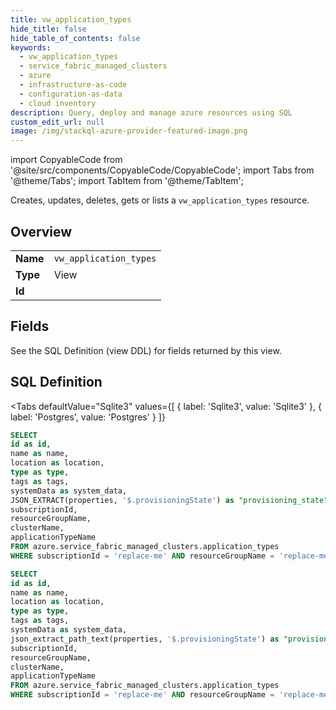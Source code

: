 ```yaml
--- 
title: vw_application_types
hide_title: false
hide_table_of_contents: false
keywords:
  - vw_application_types
  - service_fabric_managed_clusters
  - azure
  - infrastructure-as-code
  - configuration-as-data
  - cloud inventory
description: Query, deploy and manage azure resources using SQL
custom_edit_url: null
image: /img/stackql-azure-provider-featured-image.png
---
```


import CopyableCode from '@site/src/components/CopyableCode/CopyableCode';
import Tabs from '@theme/Tabs';
import TabItem from '@theme/TabItem';

Creates, updates, deletes, gets or lists a <code>vw_application_types</code> resource.

## Overview
<table><tbody>
<tr><td><b>Name</b></td><td><code>vw_application_types</code></td></tr>
<tr><td><b>Type</b></td><td>View</td></tr>
<tr><td><b>Id</b></td><td><CopyableCode code="azure.service_fabric_managed_clusters.vw_application_types" /></td></tr>
</tbody></table>

## Fields

See the SQL Definition (view DDL) for fields returned by this view.

## SQL Definition

<Tabs
defaultValue="Sqlite3"
values={[
{ label: 'Sqlite3', value: 'Sqlite3' },
{ label: 'Postgres', value: 'Postgres' }
]}
>
<TabItem value="Sqlite3">

```sql
SELECT
id as id,
name as name,
location as location,
type as type,
tags as tags,
systemData as system_data,
JSON_EXTRACT(properties, '$.provisioningState') as "provisioning_state",
subscriptionId,
resourceGroupName,
clusterName,
applicationTypeName
FROM azure.service_fabric_managed_clusters.application_types
WHERE subscriptionId = 'replace-me' AND resourceGroupName = 'replace-me' AND clusterName = 'replace-me';
```

</TabItem>
<TabItem value="Postgres">

```sql
SELECT
id as id,
name as name,
location as location,
type as type,
tags as tags,
systemData as system_data,
json_extract_path_text(properties, '$.provisioningState') as "provisioning_state",
subscriptionId,
resourceGroupName,
clusterName,
applicationTypeName
FROM azure.service_fabric_managed_clusters.application_types
WHERE subscriptionId = 'replace-me' AND resourceGroupName = 'replace-me' AND clusterName = 'replace-me';
```

</TabItem>
</Tabs>
